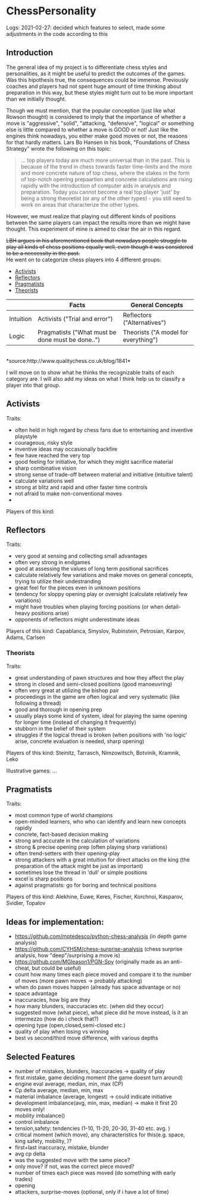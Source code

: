 # ChessPersonality

Logs:
2021-02-27: decided which features to select, made some adjustments in the code according to this

## Introduction
The general idea of my project is to differentiate chess styles and personalities, as it might be useful to predict the outcomes of the games.<br>
Was this hipothesis true, the consequences could be immense. Previously coaches and players had not spent huge amount of time thinking about preparation in this way, but these styles might turn out to be more important than we initially thought. <br>

Though we must mention, that the popular conception (just like what Rowson thought) is considered to imply that the importance of whether a move is "aggressive", "solid", "attacking, "defensive", "logical" or something else is little compared to whether a move is GOOD or not! Just like the engines think nowadays, you either make good moves or not, the reasons for that hardly matters. 
Lars Bo Hansen in his book, "Foundations of Chess Strategy" wrote the following on this topic: 

> ... top players today are much more universal than in the past. This
> is because of the trend in chess towards faster time-limits and the
> more and more concrete nature of top chess, where the stakes in the
> form of top-notch opening prepaartion and concrete calculations are
> rising rapidly with the introduction of computer aids in analysis and
> preparation. Today you cannot become a real top player 'just' by being
> a strong theoretist (or any of the other types) - you still need to
> work on areas that characterize the other types.

However, we must realize that playing out different kinds of positions between the same players can impact the results more than we might have thought. This experiment of mine is aimed to clear the air in this regard. <br>

~~LBH argues in his aforementioned book that nowadays people struggle to play all kinds of chess positions equally well, even though it was considered to be a neccessity in the past. <br>~~ 
He went on to categorize chess players into 4 different groups: 
  - [Activists](#activists)
  - [Reflectors](#reflectors)
  - [Pragmatists](#pragmatists)
  - [Theorists](#theorists)
  
|                |Facts|General Concepts|
|----------------|-------------------------------|-----------------------------|
|Intuition|Activists ("Trial and error")          |Reflectors ("Alternatives")            |
|Logic          |Pragmatists ("What must be done must be done..")            |Theorists ("A model for everything") 

<br>
*source:http://www.qualitychess.co.uk/blog/1841*
  
I will move on to show what he thinks the recognizable traits of each category are. I will also add my ideas on what I think help us to classify a player into that group. 

## Activists

Traits:

- often held in high regard by chess fans due to entertaining and inventive playstyle
- courageous, risky style 
- inventive ideas may occasionally backfire
- few have reached the very top
- good feeling for initiative, for which they might sacrifice material
- sharp combinative vision
- strong sense of trade-off between material and initiative (intuitive talent)
- calculate variations well
- strong at blitz and rapid and other faster time controls
- not afraid to make non-conventional moves
- 

  
Players of this kind: 


## Reflectors

Traits:

- very good at sensing and collecting small advantages
- often very strong in endgames 
- good at assessing the values of long term positional sacrifices 
- calculate relatively few variations and make moves on general concepts, trying to utilize their undestranding
- great feel for the pieces even in unknown positions
- tendency for sloppy opening play or oversight (calculate relatively few variations)
- might have troubles when playing forcing positions (or when detail-heavy positions arise)
- opponents of reflectors might underestimate ideas

  
Players of this kind: Capablanca, Smyslov, Rubinstein, Petrosian, Karpov, Adams, Carlsen

### Theorists

Traits:
  - great understanding of pawn structures and how they affect the play
  - strong in closed and semi-closed positions (good manoeuvring)
  - often very great at utilizing the bishop pair
  - proceedings in the game are often logical and very systematic (like following a thread)
  - good and thorough in opening prep
  - usually plays some kind of system, ideal for playing the same opening for longer time (instead of changing it frequently)
  - stubborn in the belief of their system
  - struggles if the logical thread is broken (when positions with 'no logic' arise, concrete evaluation is needed, sharp opening)
  
Players of this kind: Steinitz, Tarrasch, Nimzowitsch, Botvinik, Kramnik, Leko

Illustrative games: ...

## Pragmatists

Traits:

- most common type of world champions
- open-minded learners, who who can identify and learn new concepts rapidly
- concrete, fact-based decision making
- strong and accurate in the calculation of variations
- strong & precise opening prep (often playing sharp variations)
- often trend-setters with their opening-play
- strong attackers with a great intuition for direct attacks on the king (the preparation of the attack might be just as important)
- sometimes lose the thread in 'dull' or simple positions
- excel is sharp positions
- against pragmatists: go for boring and technical positions

  
Players of this kind: Alekhine, Euwe, Keres, Fischer, Korchnoi, Kasparov, Svidler, Topalov



## Ideas for implementation:
  - https://github.com/mptedesco/python-chess-analysis (in depth game analysis)
  - https://github.com/CYHSM/chess-surprise-analysis (chess surprise analysis, how "deep"/surprising a move is)
  - https://github.com/MGleason1/PGN-Spy (originally made as an anti-cheat, but could be useful)
  - count how many times each piece moved and compare it to the number of moves (more pawn moves -> probably attacking)
  - when do pawn moves happen (already has space advantage or no)
  - space advantage
  - inaccuracies, how big are they
  - how many blunders, inaccuracies etc. (when did they occur)
  - suggested move (what piece), what piece did he move instead, is it an intermezzo (how do i check that?)
  - opening type (open,closed,semi-closed etc.)
  - quality of play when losing vs winning
  - best vs second/third move difference, with various depths

## Selected Features
  - number of mistakes, blunders, inaccuracies -> quality of play
  - first mistake, game deciding moment (the game doesnt turn around)
  - engine eval average, median, min, max (CP)
  - Cp delta average, median, min, max
  - material imbalance (average, longest) -> could indicate initiative
  - development imbalance(avg, min, max, median) -> make it first 20 moves only!
  - mobility imbalance()
  - control imbalance
  - tension,safety: tendencies (1-10, 11-20, 20-30, 31-40 etc. avg. )
  - critical moment (which move), any characteristics for this(e.g. space, king safety, mobility, )?
  - first+last inaccuracy, mistake, blunder
  - avg cp delta
  - was the suggested move with the same piece?
  - only move? if not, was the correct piece moved?
  - number of times each piece was moved (do something with early trades)
  - opening
  - attackers, surprise-moves (optional, only if i have a lot of time)





